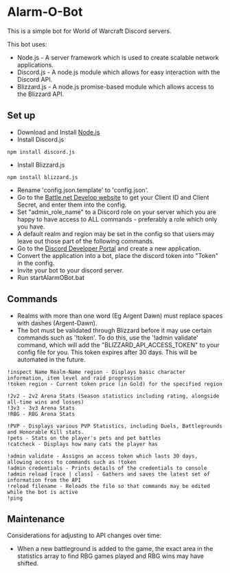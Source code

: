 # Alarm-O-Bot

This is a simple bot for World of Warcraft Discord servers.

This bot uses:

- Node.js - A server framework which is used to create scalable network applications.
- Discord.js - A node.js module which allows for easy interaction with the Discord API.
- Blizzard.js - A node.js promise-based module which allows access to the Blizzard API.

## Set up

- Download and Install [Node.js](https://nodejs.org/en/)
- Install Discord.js

```
npm install discord.js
```

- Install Blizzard.js

```
npm install blizzard.js
```

- Rename 'config.json.template' to 'config.json'.
- Go to the [Battle.net Develop website](https://develop.battle.net/) to get your Client ID and Client Secret, and enter them into the config.
- Set "admin_role_name" to a Discord role on your server which you are happy to have access to ALL commands - preferably a role which only you have.
- A default realm and region may be set in the config so that users may leave out those part of the following commands.
- Go to the [Discord Developer Portal](https://discordapp.com/developers) and create a new application.
- Convert the application into a bot, place the discord token into "Token" in the config.
- Invite your bot to your discord server.
- Run startAlarmOBot.bat

## Commands

- Realms with more than one word (Eg Argent Dawn) must replace spaces with dashes (Argent-Dawn).
- The bot must be validated through Blizzard before it may use certain commands such as '!token'. To do this, use the '!admin validate' command, which will add the "BLIZZARD_API_ACCESS_TOKEN" to your config file for you. This token expires after 30 days. This will be automated in the future.

```
!inspect Name Realm-Name region - Displays basic character information, item level and raid progression
!token region - Current token price (in Gold) for the specified region

!2v2 - 2v2 Arena Stats (Season statistics including rating, alongside all-time wins and losses)
!3v3 - 3v3 Arena Stats
!RBG - RBG Arena Stats

!PVP - Displays various PVP Statistics, including Duels, Battlegrounds and Honorable Kill stats.
!pets - Stats on the player's pets and pet battles
!catcheck - Displays how many cats the player has

!admin validate - Assigns an access token which lasts 30 days, allowing access to commands such as !token
!admin credentials - Prints details of the credentials to console
!admin reload [race | class] - Gathers and saves the latest set of information from the API
!reload filename - Reloads the file so that commands may be edited while the bot is active
!ping
```

## Maintenance

Considerations for adjusting to API changes over time:

- When a new battleground is added to the game, the exact area in the statistics array to find RBG games played and RBG wins may have shifted.